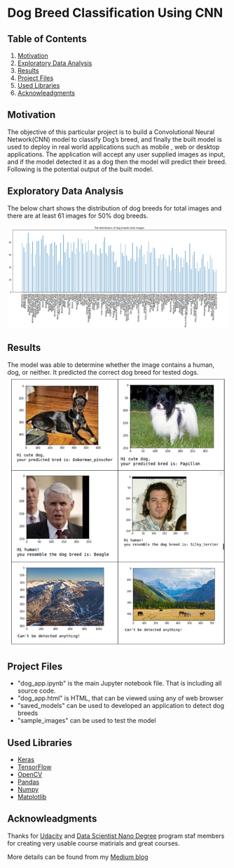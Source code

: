# Dog Breed Classification Using CNN

## Table of Contents
1. [Motivation](#motivation)
2. [Exploratory Data Analysis](#xpoanalysis)
3. [Results](#results)
3. [Project Files](#project_files)
4. [Used Libraries](#libraries)
5. [Acknowleadgments](#acknowledgment)

## Motivation <a name="motivation" ></a>
The objective of this particular project is to build a Convolutional Neural Network(CNN) model to classify Dog’s breed, and finally the built model is used to deploy in real world applications such as mobile , web or desktop applications. The application will accept any user supplied images as input, and if the model detected it as a dog then the model will predict their breed. Following is the potential output of the built model.


## Exploratory Data Analysis <a name="xpoanalysis"></a>
The below chart shows the distribution of dog breeds for total images and there are at least 61 images for 50% dog breeds.

![](images/toatl_data_set.png)

## Results <a name="results"> </a>
The model was able to determine whether the image contains a human, dog, or neither. It predicted the correct dog breed for tested dogs.  
![](images/results.png)  

## Project Files <a name="project_files"></a>
* "dog_app.ipynb" is the main Jupyter notebook file. That is including all source code.
* "dog_app.html" is HTML, that can be viewed using any of web browser
* "saved_models" can be used to developed an application to detect dog breeds
* "sample_images" can be used to test the model

## Used Libraries <a name="libraries"> </a>
* [Keras](https://keras.io/)
* [TensorFlow](https://www.tensorflow.org/)
* [OpenCV](https://opencv.org/)
* [Pandas](https://pandas.pydata.org/)
* [Numpy](https://numpy.org/)
* [Matplotlib](https://matplotlib.org/)


## Acknowleadgments <a name="acknowledgment"> </a>
Thanks for [Udacity](https://www.udacity.com/) and [Data Scientist Nano Degree](https://www.udacity.com/course/data-scientist-nanodegree--nd025) program staf members for creating very usable course matirials and great courses.

More details can be found from my [Medium blog](https://medium.com/@sajithnandasena/dog-breed-classification-using-cnn-71e0b9362498)
